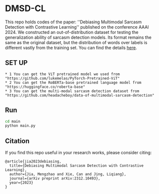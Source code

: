 # DMSD-CL
This repo holds codes of the paper: ''Debiasing Multimodal Sarcasm Detection with Contrastive Learning'' published on the conference AAAI 2024.
We constructed an out-of-distribution dataset for testing the generalization ability of sarcasm detection models. Its format remains the same as the original dataset, but the distribution of words over labels is different vastly from the training set. You can find the details [here](https://github.com/xvolcano02/DMSD-CL/blob/main/data/clean_data/ood_all.txt).
## SET UP
```
* 1 You can get the ViT pretrained model we used from "https://github.com/lukemelas/PyTorch-Pretrained-ViT"
* 2 You can get the RoBERTa-base pretrained language model from "https://huggingface.co/roberta-base"
* 3 You can get the multi-modal sarcasm detection dataset from "https://github.com/headacheboy/data-of-multimodal-sarcasm-detection"
```

## Run

```sh
cd main
python main.py
```

## Citation

If you find this repo useful in your research works, please consider citing:

```
@article{jia2023debiasing,
  title={Debiasing Multimodal Sarcasm Detection with Contrastive Learning},
  author={Jia, Mengzhao and Xie, Can and Jing, Liqiang},
  journal={arXiv preprint arXiv:2312.10493},
  year={2023}
}
```
